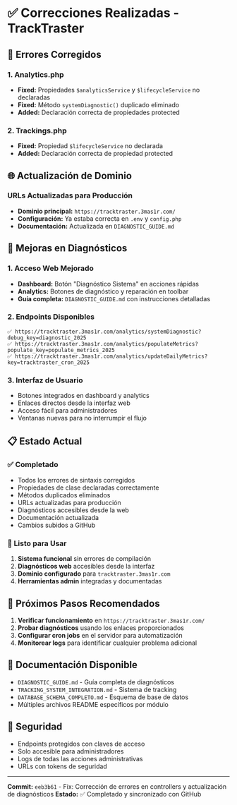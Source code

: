 # ✅ Correcciones Realizadas - TrackTraster

## 🐛 Errores Corregidos

### 1. Analytics.php
- **Fixed:** Propiedades `$analyticsService` y `$lifecycleService` no declaradas
- **Fixed:** Método `systemDiagnostic()` duplicado eliminado
- **Added:** Declaración correcta de propiedades protected

### 2. Trackings.php  
- **Fixed:** Propiedad `$lifecycleService` no declarada
- **Added:** Declaración correcta de propiedad protected

## 🌐 Actualización de Dominio

### URLs Actualizadas para Producción
- **Dominio principal:** `https://tracktraster.3mas1r.com/`
- **Configuración:** Ya estaba correcta en `.env` y `config.php`
- **Documentación:** Actualizada en `DIAGNOSTIC_GUIDE.md`

## 🔧 Mejoras en Diagnósticos

### 1. Acceso Web Mejorado
- **Dashboard:** Botón "Diagnóstico Sistema" en acciones rápidas
- **Analytics:** Botones de diagnóstico y reparación en toolbar
- **Guía completa:** `DIAGNOSTIC_GUIDE.md` con instrucciones detalladas

### 2. Endpoints Disponibles
```
✅ https://tracktraster.3mas1r.com/analytics/systemDiagnostic?debug_key=diagnostic_2025
✅ https://tracktraster.3mas1r.com/analytics/populateMetrics?populate_key=populate_metrics_2025  
✅ https://tracktraster.3mas1r.com/analytics/updateDailyMetrics?key=tracktraster_cron_2025
```

### 3. Interfaz de Usuario
- Botones integrados en dashboard y analytics
- Enlaces directos desde la interfaz web
- Acceso fácil para administradores
- Ventanas nuevas para no interrumpir el flujo

## 📋 Estado Actual

### ✅ Completado
- Todos los errores de sintaxis corregidos
- Propiedades de clase declaradas correctamente
- Métodos duplicados eliminados
- URLs actualizadas para producción
- Diagnósticos accesibles desde la web
- Documentación actualizada
- Cambios subidos a GitHub

### 🎯 Listo para Usar
1. **Sistema funcional** sin errores de compilación
2. **Diagnósticos web** accesibles desde la interfaz
3. **Dominio configurado** para `tracktraster.3mas1r.com`
4. **Herramientas admin** integradas y documentadas

## 🚀 Próximos Pasos Recomendados

1. **Verificar funcionamiento** en `https://tracktraster.3mas1r.com/`
2. **Probar diagnósticos** usando los enlaces proporcionados
3. **Configurar cron jobs** en el servidor para automatización
4. **Monitorear logs** para identificar cualquier problema adicional

## 📖 Documentación Disponible

- `DIAGNOSTIC_GUIDE.md` - Guía completa de diagnósticos
- `TRACKING_SYSTEM_INTEGRATION.md` - Sistema de tracking
- `DATABASE_SCHEMA_COMPLETO.md` - Esquema de base de datos
- Múltiples archivos README específicos por módulo

## 🔐 Seguridad

- Endpoints protegidos con claves de acceso
- Solo accesible para administradores
- Logs de todas las acciones administrativas
- URLs con tokens de seguridad

---

**Commit:** `eeb3b61` - Fix: Corrección de errores en controllers y actualización de diagnósticos
**Estado:** ✅ Completado y sincronizado con GitHub
